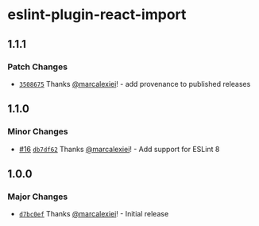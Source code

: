 # eslint-plugin-react-import

## 1.1.1

### Patch Changes

- [`3508675`](https://github.com/marcalexiei/eslint-plugin-react-import/commit/35086756b20d11b1faced0480dc036d601fd78f8) Thanks [@marcalexiei](https://github.com/marcalexiei)! - add provenance to published releases

## 1.1.0

### Minor Changes

- [#16](https://github.com/marcalexiei/eslint-plugin-react-import/pull/16) [`db7df62`](https://github.com/marcalexiei/eslint-plugin-react-import/commit/db7df622305fdf638515b69938c1fa591fcf6ede) Thanks [@marcalexiei](https://github.com/marcalexiei)! - Add support for ESLint 8

## 1.0.0

### Major Changes

- [`d7bc0ef`](https://github.com/marcalexiei/eslint-plugin-react-import/commit/d7bc0ef142c3b35984defdb20bc0e43faf64cf0e) Thanks [@marcalexiei](https://github.com/marcalexiei)! - Initial release
